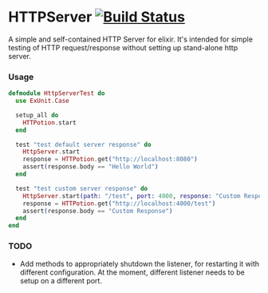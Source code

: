 HTTPServer [![Build Status](https://secure.travis-ci.org/parroty/http_server.png?branch=master "Build Status")](http://travis-ci.org/parroty/http_server)
============
A simple and self-contained HTTP Server for elixir.
It's intended for simple testing of HTTP request/response without setting up stand-alone http server.

### Usage
```Elixir
defmodule HttpServerTest do
  use ExUnit.Case

  setup_all do
    HTTPotion.start
  end

  test "test default server response" do
    HttpServer.start
    response = HTTPotion.get("http://localhost:8080")
    assert(response.body == "Hello World")
  end

  test "test custom server response" do
    HttpServer.start(path: "/test", port: 4000, response: "Custom Response")
    response = HTTPotion.get("http://localhost:4000/test")
    assert(response.body == "Custom Response")
  end
end
```

### TODO
- Add methods to appropriately shutdown the listener, for restarting it with different configuration. At the moment, different listener needs to be setup on a different port.